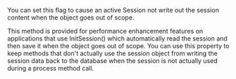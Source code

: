 ﻿You can set this flag to cause an active Session not write out the session content when the object goes out of scope.

This method is provided for performance enhancement features on applications that use InitSession() which automatically read the session and then save it when the object goes out of scope. You can use this property to keep methods that don't actually use the session object from writing the session data back to the database when the session is not actually used during a process method call.
